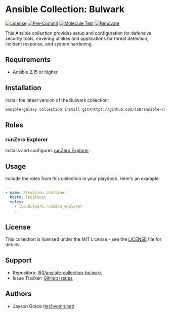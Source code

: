 # Ansible Collection: Bulwark

[![License](https://img.shields.io/github/license/l50/ansible-collection-bulwark?label=License&style=flat&color=blue&logo=github)](https://github.com/l50/ansible-collection-bulwark/blob/main/LICENSE)
[![Pre-Commit](https://github.com/l50/ansible-collection-bulwark/actions/workflows/pre-commit.yaml/badge.svg)](https://github.com/l50/ansible-collection-bulwark/actions/workflows/pre-commit.yaml)
[![Molecule Test](https://github.com/l50/ansible-collection-bulwark/actions/workflows/molecule.yaml/badge.svg)](https://github.com/l50/ansible-collection-bulwark/actions/workflows/molecule.yaml)
[![Renovate](https://github.com/l50/ansible-collection-bulwark/actions/workflows/renovate.yaml/badge.svg)](https://github.com/l50/ansible-collection-bulwark/actions/workflows/renovate.yaml)

This Ansible collection provides setup and configuration for defensive security
tools, covering utilities and applications for threat detection, incident
response, and system hardening.

## Requirements

- Ansible 2.15 or higher

## Installation

Install the latest version of the Bulwark collection:

```bash
ansible-galaxy collection install git+https://github.com/l50/ansible-collection-bulwark.git,main
```

## Roles

### runZero Explorer

Installs and configures [runZero Explorer](https://console.runzero.com/deploy/download/explorers).

## Usage

Include the roles from this collection in your playbook. Here's an example:

```yaml
---
- name: Provision container
  hosts: localhost
  roles:
    - l50.bulwark.runzero_explorer
    ...
```

## License

This collection is licensed under the MIT License - see the [LICENSE](LICENSE)
file for details.

## Support

- Repository: [l50/ansible-collection-bulwark](https://github.com/l50/ansible-collection-bulwark)
- Issue Tracker: [GitHub Issues](https://github.com/l50/ansible-collection-bulwark/issues)

## Authors

- Jayson Grace ([techvomit.net](https://techvomit.net))
